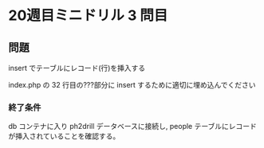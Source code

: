 # 20週目ミニドリル 3 問目

## 問題

insert でテーブルにレコード(行)を挿入する

index.php の 32 行目の???部分に insert するために適切に埋め込んでください

### 終了条件

db コンテナに入り ph2drill データベースに接続し, people テーブルにレコードが挿入されていることを確認する。
